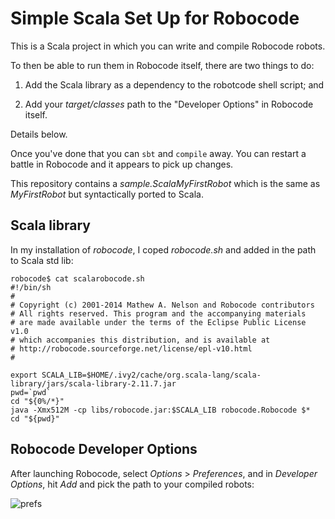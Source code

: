 # Simple Scala Set Up for Robocode

This is a Scala project in which you can write and compile Robocode robots.

To then be able to run them in Robocode itself, there are two things to do:

1. Add the Scala library as a dependency to the robotcode shell script; and

2. Add your _target/classes_ path to the "Developer Options" in Robocode itself.

Details below.

Once you've done that you can `sbt` and `compile` away.  You can restart a battle in Robocode and it appears to pick up changes.

This repository contains a _sample.ScalaMyFirstRobot_ which is the same as _MyFirstRobot_ but syntactically ported to Scala.

## Scala library

In my installation of _robocode_, I coped  _robocode.sh_ and added in the path to Scala std lib:

    robocode$ cat scalarobocode.sh
    #!/bin/sh
    #
    # Copyright (c) 2001-2014 Mathew A. Nelson and Robocode contributors
    # All rights reserved. This program and the accompanying materials
    # are made available under the terms of the Eclipse Public License v1.0
    # which accompanies this distribution, and is available at
    # http://robocode.sourceforge.net/license/epl-v10.html
    #

    export SCALA_LIB=$HOME/.ivy2/cache/org.scala-lang/scala-library/jars/scala-library-2.11.7.jar
    pwd=`pwd`
    cd "${0%/*}"
    java -Xmx512M -cp libs/robocode.jar:$SCALA_LIB robocode.Robocode $*
    cd "${pwd}"

## Robocode Developer Options

After launching Robocode, select _Options_ > _Preferences_, and in _Developer Options_, hit _Add_ and pick the path to your compiled robots:

![prefs](https://api.monosnap.com/rpc/file/download?id=3UmtafwiylYHVBqwObVYbUlGJH1N5B)
